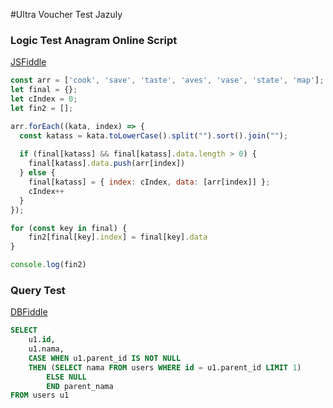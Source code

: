 #Ultra Voucher Test Jazuly

### Logic Test Anagram Online Script
[JSFiddle](https://jsfiddle.net/dhntumL9/)
```js
const arr = ['cook', 'save', 'taste', 'aves', 'vase', 'state', 'map'];
let final = {};
let cIndex = 0;
let fin2 = [];

arr.forEach((kata, index) => {
  const katass = kata.toLowerCase().split("").sort().join("");
  
  if (final[katass] && final[katass].data.length > 0) {
    final[katass].data.push(arr[index])
  } else {
    final[katass] = { index: cIndex, data: [arr[index]] };
    cIndex++
  }
});

for (const key in final) {
    fin2[final[key].index] = final[key].data
}

console.log(fin2)
```

### Query Test 
[DBFiddle](https://www.db-fiddle.com/f/bHRNN9PXNAZBkCWx7qnQTq/3)
```sql
SELECT
	u1.id,
	u1.nama,
	CASE WHEN u1.parent_id IS NOT NULL
	THEN (SELECT nama FROM users WHERE id = u1.parent_id LIMIT 1)
    	ELSE NULL
    	END parent_nama
FROM users u1
```
